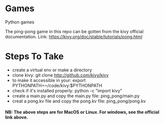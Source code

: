 # Games
Python games

The ping-pong game in this repo can be gotten from the kivy official documentation. 
Link: https://kivy.org/doc/stable/tutorials/pong.html

# Steps To Take

- create a virtual env or make a directory
- clone kivy: git clone http://github.com/kivy/kivy
- to make it accessible in your: export PYTHONPATH=~/code/kivy:$PYTHONPATH
- check if it's installed properly: python -c "import kivy"
- create a main.py and copy the main.py file: ping_pong/main.py
- creat a pong.kv file and copy the pong.kv file: ping_pong/pong.kv

#### NB: The above steps are for MacOS or Linux. For windows, see the official link above.


